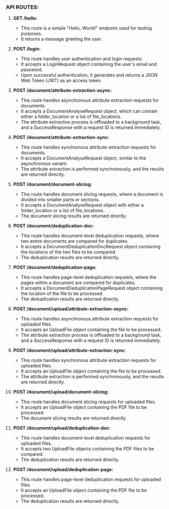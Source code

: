 ### API ROUTES:

1. **GET /hello:**
   - This route is a simple "Hello, World!" endpoint used for testing purposes.
   - It returns a message greeting the user.

2. **POST /login:**
   - This route handles user authentication and login requests.
   - It accepts a LoginRequest object containing the user's email and password.
   - Upon successful authentication, it generates and returns a JSON Web Token (JWT) as an access token.

3. **POST /document/attribute-extraction-async:**
   - This route handles asynchronous attribute extraction requests for documents.
   - It accepts a DocumentAnalyseRequest object, which can contain either a folder_location or a list of file_locations.
   - The attribute extraction process is offloaded to a background task, and a SuccessResponse with a request ID is returned immediately.

4. **POST /document/attribute-extraction-sync:**
   - This route handles synchronous attribute extraction requests for documents.
   - It accepts a DocumentAnalyseRequest object, similar to the asynchronous variant.
   - The attribute extraction is performed synchronously, and the results are returned directly.

5. **POST /document/document-slicing:**
   - This route handles document slicing requests, where a document is divided into smaller parts or sections.
   - It accepts a DocumentAnalyseRequest object with either a folder_location or a list of file_locations.
   - The document slicing results are returned directly.

6. **POST /document/deduplication-doc:**
   - This route handles document-level deduplication requests, where two entire documents are compared for duplicates.
   - It accepts a DocumentDeduplicationDocRequest object containing the locations of the two files to be compared.
   - The deduplication results are returned directly.

7. **POST /document/deduplication-page:**
   - This route handles page-level deduplication requests, where the pages within a document are compared for duplicates.
   - It accepts a DocumentDeduplicationPageRequest object containing the location of the file to be processed.
   - The deduplication results are returned directly.

8. **POST /document/upload/attribute-extraction-async:**
   - This route handles asynchronous attribute extraction requests for uploaded files.
   - It accepts an UploadFile object containing the file to be processed.
   - The attribute extraction process is offloaded to a background task, and a SuccessResponse with a request ID is returned immediately.

9. **POST /document/upload/attribute-extraction-sync:**
   - This route handles synchronous attribute extraction requests for uploaded files.
   - It accepts an UploadFile object containing the file to be processed.
   - The attribute extraction is performed synchronously, and the results are returned directly.

10. **POST /document/upload/document-slicing:**
    - This route handles document slicing requests for uploaded files.
    - It accepts an UploadFile object containing the PDF file to be processed.
    - The document slicing results are returned directly.

11. **POST /document/upload/deduplication-doc:**
    - This route handles document-level deduplication requests for uploaded files.
    - It accepts two UploadFile objects containing the PDF files to be compared.
    - The deduplication results are returned directly.

12. **POST /document/upload/deduplication-page:**
    - This route handles page-level deduplication requests for uploaded files.
    - It accepts an UploadFile object containing the PDF file to be processed.
    - The deduplication results are returned directly.
